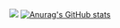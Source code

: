 ![](https://komarev.com/ghpvc/?username=1XC1XC)
[![Anurag's GitHub stats](https://github-readme-stats.vercel.app/api?username=1XC1XC)](https://github.com/anuraghazra/github-readme-stats)

